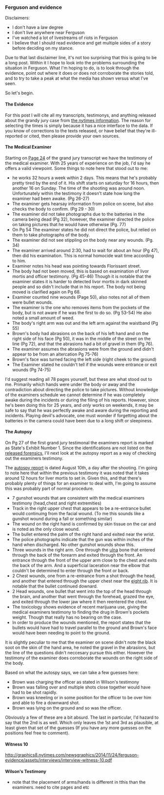 ### Ferguson and evidence

Disclaimers:

- I don't have a law degree
- I don't live anywhere near Ferguson
- I've watched a lot of livestreams of riots in Ferguson
- I believe that I should read evidence and get multiple sides of a
  story before deciding on my stance. 

Due to that last disclaimer line, it's not too surprising that this is
going to be a long post. Within it I hope to look into the problems
surrounding the situation in Ferguson. What I'm hoping to do, is to look
through the evidence, point out where it does or does not corroborate
the stories told, and to try to take a peak at what the media has shown
versus what I've seen. 

So let's begin. 

#### The Evidence 

For this post I will cite all my transcripts, testimonys, and anything
released about the grandy jury case from [the nytimes information]. The
reason for selecting the times is simply because it has a nice interface
to the data. If you know of corrections to the texts released, or have
belief that they're ill-reported or cited, then please provide your own
sources. 

#### The Medical Examiner 

Starting on [Page 24] of the grand jury transcript we have the testimony
of the medical examiner. With 25 years of experience on the job, I'd say
he offers a valid viewpoint. Some things to note here that stood out to
me: 

- he works 32 hours a week within 2 days. This means that he's
  probably pretty tired by the end of it. His shift starts on saturday for
  16 hours, then another 16 on Sunday. The time of the shooting was around
  noon. Unfortunately within the testimony it doesn't state how long the
  examiner had been awake. (Pg 26-27)
- The examiner gets hearsay information from police on scene, but also
  checks the body to confirm. (Pg 29 - 30)
- The examiner did not take photographs due to the batteries in the
  camera being dead (Pg 32), however, the examiner directed the police
  on taking pictures that he would have otherwise (Pg. 77)
- On Pg 54 The examiner states he did not direct the police, but relied
  on them to take photographs of the body.
- The examiner did not see stippling on the body near any wounds. (Pg. 34) 
- The examiner arrived around 2:30, had to wait for about an hour (Pg
  47), then did his examination. This is normal homocide wait time
  according to him. 
- Examiner notes his head was pointing towards Florissant street. 
- The body had not been moved, this is based on examination of livor
  mortis and officer testimony. (Pg 45-46) Though it is notable that the
  examiner states it is harder to detected livor mortis in dark skinned
  people and so didn't include that in his report. The body not being
  moved is clarified again on Pg 68.
- Examiner counted nine wounds (Page 50), also notes not all of them
  were bullet wounds. 
- The examiner is the one who removes items from the pockets of the
  body, but is not aware if he was the first to do so. (Pg 53-54) He
  also noted a small amount of weed. 
- The body's right arm was out and the left arm against the waistband
  (Pg 55)
- Brown's body had abrasions on the back of his left hand and on the
  right side of his face (Pg 50), it was in the middle of the street on
  the line (Pg 72), and that the abrasions had a bit of gravel in them (Pg
  76). 
- The examiner assumes the abrasions were from the ground and didn't
  appear to be from an altercation Pg 75-76)
- Brown's face was turned facing the left side (right cheek to the
  ground) 
- The Examiner stated he couldn't tell if the wounds were entrance or
  exit wounds (Pg 74-75)

I'd suggest reading all 78 pages yourself, but these are what stood out
to me. Primarily which hands were under the body or away and the
contradiction about directing the police to take pictures. Without
knowledge of the examiners schedule we cannot determine if he was
completely awake during the incidents or during the filing of his
reports. However, since he's been doing this for 25 years, and _only_
works on weekends, it may be safe to say that he was perfectly awake and
aware during the reporting and incidents. Playing devil's advocate, one
must wonder if forgetting about the batteries in the camera could have
been due to a long shift or sleepiness. 

#### The Autopsy

On Pg 27 of the first grand jury testimonal the examiners report is
marked as State's Exhibit Number 1. Since the identifications are not
listed on the [released forensics], I'll next look at the autopsy report
as a way of checking out the examiners testimony.

The [autospy report] is dated August 10th, a day after the shooting. I'm
going to note here that within the previous testimony it was noted that
it takes around 12 hours for liver mortis to set in. Given this, and
that there's probably plenty of things for an examiner to deal with, I'm
going to assume this was probably part of normal procedure. 

- 7 gunshot wounds that are consistent with the medical examiners
  testimony (head,chest and right extremities) 
- Track in the right upper chest that appears to be a re-entrance bullet
  would continuing from the facial wound. (To me this sounds like a
  gunshot wound during a fall or something similar)
- The wound on the right hand is confirmed by skin tissue on the car and
  is noted as the only close wound. 
- The bullet entered the palm of the right hand and exited near the
  wrist. 
- The police photographs indicate that the gun was within inches of the
  hand when discharged. No other gunshot wounds show this. 
- Three wounds in the right arm. One through the [ulna] bone that
  entered through the back of the forearm and exited through the front.
  An entrance through the front of the upper arm close to the chest and
  exits the back of the arm. And a superficial laceration near the elbow
  that couldn't be determined to enter through the front or back. 
- 2 Chest wounds, one from a re-entrance from a shot through the head,
  and another that entered through the upper chest near the [eight rib].
  It is notable that the bullet continued downard. 
- 2 Head wounds, one bullet that went into the top of the head through
  the brain, and another that went through the forehead, grazed the eye,
  and exited through the lower jaw where it then reentered the chest.
- The toxicology shows evidence of recent marijuana use, giving the
  medical examiners testimony to finding the drug in Brown's pockets
  weight. Though that really has no bearing on the case.
- In order to produce the wounds mentioned, the report states that the
  bullets would have had to travel parallel to the ground and Brown's
  face would have been needing to point to the ground. 
 

It is slightly peculiar to me that the examiner on scene didn't note
the black soot on the skin of the hand area, he noted the gravel in the
abrasions, but the line of the questions didn't neccesary pursue this
either. However the testimony of the examiner does corroborate the
wounds on the right side of the body. 

Based on what the autospy says, we can take a few guesses here:

- Brown was charging the officer as stated in Wilson's testimony
- Brown was falling over and multiple shots close together would have
  had to be shot rapidly. 
- Brown was kneeling or in some position for the officer to be over him
  and able to fire a downward shot. 
- Brown was lying on the ground and so was the officer.

Obviously a few of these are a bit absurd. The last in particular, I'd
hazard to say that the 2nd is as well. Which only leaves the 1st and 3rd
as plausible, at least given that set of the guesses (If you have any
more guesses on the positions feel free to comment). 

#### Witness 10

http://graphics8.nytimes.com/newsgraphics/2014/11/24/ferguson-evidence/assets/interviews/interview-witness-10.pdf

#### Wilson's Testimony

- note that the placement of arms/hands is different in tthis than the
  examiners. need to cite pages and etc




[autospy report]:http://graphics8.nytimes.com/newsgraphics/2014/11/24/ferguson-evidence/assets/reports/michael-brown-private-autopsy-report.pdf
[eight rib]:http://en.wikipedia.org/wiki/Rib#mediaviewer/File:Ribs_labeled.png
[ulna]:http://en.wikipedia.org/wiki/Ulna
[released forensics]:http://www.nytimes.com/interactive/2014/11/25/us/evidence-released-in-michael-brown-case.html?_r=0
[Page 24]:http://graphics8.nytimes.com/newsgraphics/2014/11/24/ferguson-evidence/assets/gj-testimony/grand-jury-volume-01.pdf
[the nytimes information]:http://www.nytimes.com/interactive/2014/11/25/us/evidence-released-in-michael-brown-case.html?_r=0
